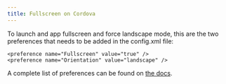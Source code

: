 ```yaml
---
title: Fullscreen on Cordova
---
```


To launch and app fullscreen and force landscape mode, this are 
the two preferences that needs to be added in the config.xml file:

```
<preference name="Fullscreen" value="true" />
<preference name="Orientation" value="landscape" />
```

A complete list of preferences can be found on [the docs][configxml].

[configxml]: https://cordova.apache.org/docs/en/latest/config_ref/
